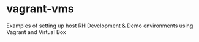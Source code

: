 # vagrant-vms
Examples of setting up host RH Development &amp; Demo environments using Vagrant and Virtual Box
